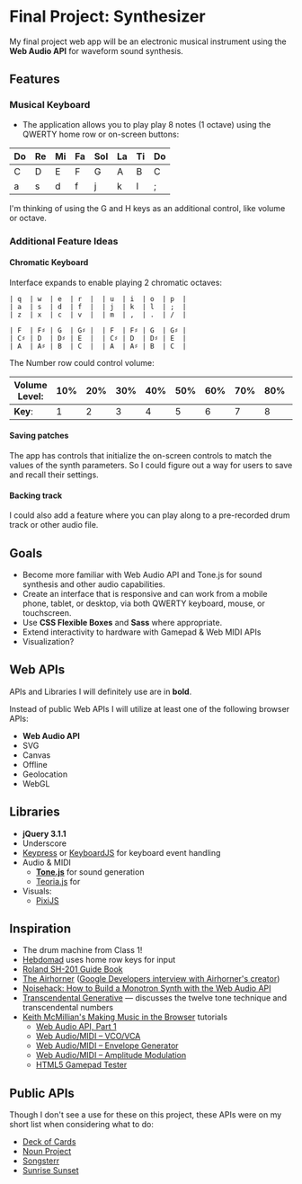 # Final Project: Synthesizer

My final project web app will be an electronic musical instrument using the **Web Audio API** for waveform sound synthesis.

## Features

### Musical Keyboard

* The application allows you to play play 8 notes (1 octave) using the QWERTY home row or on-screen buttons:

| Do  | Re  | Mi  | Fa  | Sol | La  | Ti  | Do  |
| --- | --- | --- | --- | --- | --- | --- | --- |
| C   | D   | E   | F   | G   | A   | B   | C   |
| a   | s   | d   | f   | j   | k   | l   | ;   |

I'm thinking of using the G and H keys as an additional control, like volume or octave.

### Additional Feature Ideas

#### Chromatic Keyboard

Interface expands to enable playing 2 chromatic octaves:

```text
| q  | w  | e  | r  |  | u  | i  | o  | p  |  
| a  | s  | d  | f  |  | j  | k  | l  | ;  |    
| z  | x  | c  | v  |  | m  | ,  | .  | /  |  

| F  | F♯ | G  | G♯ |  | F  | F♯ | G  | G♯ |
| C♯ | D  | D♯ | E  |  | C♯ | D  | D♯ | E  |
| A  | A♯ | B  | C  |  | A  | A♯ | B  | C  |
```

The Number row could control volume:  

| Volume Level: | 10% | 20% | 30% | 40% | 50% | 60% | 70% | 80% | 90% | 100% |
| ------------- | --- | --- | --- | --- | --- | --- | --- | --- | --- | ---- |
| **Key**:      | 1   | 2   | 3   | 4   | 5   | 6   | 7   | 8   | 9   | 0    |

#### Saving patches

The app has controls that initialize the on-screen controls to match the values of the synth parameters. So I could figure out a way for users to save and recall their settings.

#### Backing track

I could also add a feature where you can play along to a pre-recorded drum track or other audio file.

## Goals

* Become more familiar with Web Audio API and Tone.js for sound synthesis and other audio capabilities.
* Create an interface that is responsive and can work from a mobile phone, tablet, or desktop, via both QWERTY keyboard, mouse, or touchscreen.
* Use **CSS Flexible Boxes** and **Sass** where appropriate.
* Extend interactivity to hardware with Gamepad & Web MIDI APIs
* Visualization?

## Web APIs

APIs and Libraries I will definitely use are in **bold**.

Instead of public Web APIs I will utilize at least one of the following browser APIs:

* **Web Audio API**
* SVG
* Canvas
* Offline
* Geolocation
* WebGL

## Libraries

* **jQuery 3.1.1**
* Underscore
* [Keypress](https://dmauro.github.io/Keypress/) or [KeyboardJS](https://github.com/RobertWHurst/KeyboardJS) for keyboard event handling
* Audio & MIDI
  * [**Tone.js**](https://tonejs.github.io/) for sound generation
  * [Teoria.js](https://github.com/saebekassebil/teoria) for
* Visuals:
  * [PixiJS](http://www.pixijs.com/)

## Inspiration

* The drum machine from Class 1!
* [Hebdomad](http://brianginsburg.com/hebdomad) uses home row keys for input
* [Roland SH-201 Guide Book](http://www.rolandce.com/mediafiles/quickstartguides/SH-201_Guide_Book_EN.pdf)
* [The Airhorner](https://airhorner.com/) ([Google Developers interview with Airhorner's creator](https://developers.google.com/web/showcase/2015/airhorner))
* [Noisehack: How to Build a Monotron Synth with the Web Audio API](http://noisehack.com/how-to-build-monotron-synth-web-audio-api/)
* [Transcendental Generative](https://opencontent.org/blog/archives/335) — discusses the twelve tone technique and transcendental numbers
* [Keith McMillian's Making Music in the Browser](https://www.keithmcmillen.com/category/blog/tutorials/making-music-in-the-browser/) tutorials
  * [Web Audio API, Part 1](https://www.keithmcmillen.com/blog/making-music-in-the-browser-web-audio-api-part-1/)
  * [Web Audio/MIDI – VCO/VCA](https://www.keithmcmillen.com/category/blog/tutorials/making-music-in-the-browser/)
  * [Web Audio/MIDI – Envelope Generator](https://www.keithmcmillen.com/blog/making-music-in-the-browser-web-audio-midi-envelope-generator/)
  * [Web Audio/MIDI – Amplitude Modulation](https://www.keithmcmillen.com/blog/making-music-in-the-browser-web-audio-and-midi-api-amplitude-modulation/)
  * [HTML5 Gamepad Tester](http://html5gamepad.com/)

## Public APIs

Though I don't see a use for these on this project, these APIs were on my short list when considering what to do:

* [Deck of Cards](http://deckofcardsapi.com/)
* [Noun Project](http://api.thenounproject.com/)
* [Songsterr](https://www.songsterr.com/a/wa/api)
* [Sunrise Sunset](http://sunrise-sunset.org/api)
